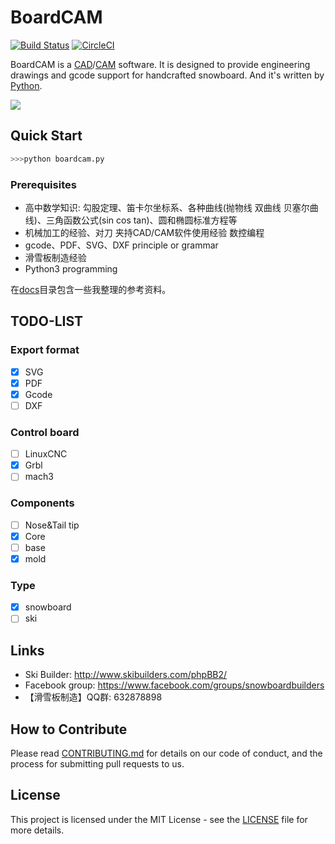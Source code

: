 # BoardCAM

[![Build Status](https://travis-ci.org/boardcam/BoardCAM.svg?branch=master)](https://travis-ci.org/boardcam/BoardCAM)
[![CircleCI](https://circleci.com/gh/boardcam/BoardCAM.svg?style=svg)](https://circleci.com/gh/boardcam/BoardCAM)

BoardCAM is a [CAD](https://en.wikipedia.org/wiki/Computer-aided_design)/[CAM](https://en.wikipedia.org/wiki/Computer-aided_manufacturing) software.
It is designed to provide engineering drawings and gcode support for handcrafted snowboard. And it's written by [Python](https://www.python.org/).

![](https://cdnolympic.files.wordpress.com/2014/01/team-canada-sebastien-toutant-e1515511383315.jpg?quality=100&w=1000)

## Quick Start
```python
>>>python boardcam.py
```

### Prerequisites
* 高中数学知识: 勾股定理、笛卡尔坐标系、各种曲线(抛物线 双曲线 贝塞尔曲线)、三角函数公式(sin cos tan)、圆和椭圆标准方程等
* 机械加工的经验、对刀 夹持CAD/CAM软件使用经验 数控编程
* gcode、PDF、SVG、DXF principle or grammar
* 滑雪板制造经验
* Python3 programming

在[docs](./docs)目录包含一些我整理的参考资料。


## TODO-LIST
### Export format
- [x] SVG
- [x] PDF
- [x] Gcode
- [ ] DXF
### Control board
- [ ] LinuxCNC
- [x] Grbl
- [ ] mach3
### Components
- [ ] Nose&Tail tip
- [x] Core
- [ ] base
- [x] mold
### Type
- [x] snowboard
- [ ] ski

## Links
* Ski Builder: http://www.skibuilders.com/phpBB2/
* Facebook group: https://www.facebook.com/groups/snowboardbuilders
* 【滑雪板制造】QQ群: 632878898

## How to Contribute
Please read [CONTRIBUTING.md](./docs/CONTRIBUTING.md) for details on our code of conduct, 
and the process for submitting pull requests to us.

## License
This project is licensed under the MIT License - see the [LICENSE](./LICENSE) file for more details.